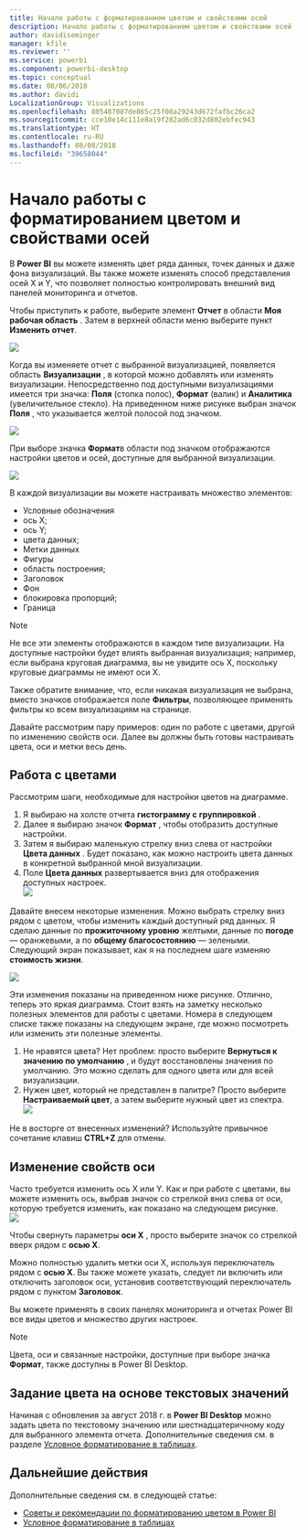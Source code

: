 ```yaml
---
title: Начало работы с форматированием цветом и свойствами осей
description: Начало работы с форматированием цветом и свойствами осей
author: davidiseminger
manager: kfile
ms.reviewer: ''
ms.service: powerbi
ms.component: powerbi-desktop
ms.topic: conceptual
ms.date: 08/06/2018
ms.author: davidi
LocalizationGroup: Visualizations
ms.openlocfilehash: 805487087de865c25f08a29243d672fafbc26ca2
ms.sourcegitcommit: cce10e14c111e8a19f282ad6c032d802ebfec943
ms.translationtype: HT
ms.contentlocale: ru-RU
ms.lasthandoff: 08/08/2018
ms.locfileid: "39658044"
---
```

# <a name="getting-started-with-color-formatting-and-axis-properties"></a>Начало работы с форматированием цветом и свойствами осей
В **Power BI** вы можете изменять цвет ряда данных, точек данных и даже фона визуализаций. Вы также можете изменять способ представления осей X и Y, что позволяет полностью контролировать внешний вид панелей мониторинга и отчетов.

Чтобы приступить к работе, выберите элемент **Отчет** в области **Моя рабочая область** . Затем в верхней области меню выберите пункт **Изменить отчет**.  

![](media/service-getting-started-with-color-formatting-and-axis-properties/gettingstartedcolor_1a.png)

Когда вы изменяете отчет с выбранной визуализацией, появляется область **Визуализации** , в которой можно добавлять или изменять визуализации. Непосредственно под доступными визуализациями имеется три значка: **Поля** (стопка полос), **Формат** (валик) и **Аналитика** (увеличительное стекло). На приведенном ниже рисунке выбран значок **Поля** , что указывается желтой полосой под значком.

![](media/service-getting-started-with-color-formatting-and-axis-properties/gettingstartedcolor_2a.png)

При выборе значка **Формат**в области под значком отображаются настройки цветов и осей, доступные для выбранной визуализации.  

![](media/service-getting-started-with-color-formatting-and-axis-properties/gettingstartedcolor_3a.png)

В каждой визуализации вы можете настраивать множество элементов:

* Условные обозначения
* ось X;
* ось Y;
* цвета данных;
* Метки данных
* Фигуры
* область построения;
* Заголовок
* Фон
* блокировка пропорций;
* Граница

> [!NOTE]
>  
> Не все эти элементы отображаются в каждом типе визуализации. На доступные настройки будет влиять выбранная визуализация; например, если выбрана круговая диаграмма, вы не увидите ось X, поскольку круговые диаграммы не имеют оси X.

Также обратите внимание, что, если никакая визуализация не выбрана, вместо значков отображается поле **Фильтры**, позволяющее применять фильтры ко всем визуализациям на странице.

Давайте рассмотрим пару примеров: один по работе с цветами, другой по изменению свойств оси. Далее вы должны быть готовы настраивать цвета, оси и метки весь день.

## <a name="working-with-colors"></a>Работа с цветами

Рассмотрим шаги, необходимые для настройки цветов на диаграмме.

1. Я выбираю на холсте отчета **гистограмму с группировкой** .
2. Далее я выбираю значок **Формат** , чтобы отобразить доступные настройки.
3. Затем я выбираю маленькую стрелку вниз слева от настройки **Цвета данных** . Будет показано, как можно настроить цвета данных в конкретной выбранной мной визуализации.
4. Поле **Цвета данных** развертывается вниз для отображения доступных настроек.  
   ![](media/service-getting-started-with-color-formatting-and-axis-properties/gettingstartedcolor_4a.png)

Давайте внесем некоторые изменения. Можно выбрать стрелку вниз рядом с цветом, чтобы изменить каждый доступный ряд данных. Я сделаю данные по **прожиточному уровню** желтыми, данные по **погоде**— оранжевыми, а по **общему благосостоянию** — зелеными. Следующий экран показывает, как я на последнем шаге изменяю **стоимость жизни**.  

![](media/service-getting-started-with-color-formatting-and-axis-properties/gettingstartedcolor_5a.png)

Эти изменения показаны на приведенном ниже рисунке. Отлично, теперь это яркая диаграмма. Стоит взять на заметку несколько полезных элементов для работы с цветами. Номера в следующем списке также показаны на следующем экране, где можно посмотреть или изменить эти полезные элементы.

1. Не нравятся цвета? Нет проблем: просто выберите **Вернуться к значению по умолчанию** , и будут восстановлены значения по умолчанию. Это можно сделать для одного цвета или для всей визуализации.
2. Нужен цвет, который не представлен в палитре? Просто выберите **Настраиваемый цвет**, а затем выберите нужный цвет из спектра.  
   ![](media/service-getting-started-with-color-formatting-and-axis-properties/gettingstartedcolor_6a.png)

Не в восторге от внесенных изменений? Используйте привычное сочетание клавиш **CTRL+Z** для отмены.

## <a name="changing-axis-properties"></a>Изменение свойств оси

Часто требуется изменить ось X или Y. Как и при работе с цветами, вы можете изменить ось, выбрав значок со стрелкой вниз слева от оси, которую требуется изменить, как показано на следующем рисунке.  
![](media/service-getting-started-with-color-formatting-and-axis-properties/gettingstartedcolor_7a.png)

Чтобы свернуть параметры **оси X** , просто выберите значок со стрелкой вверх рядом с **осью X**.

Можно полностью удалить метки оси X, используя переключатель рядом с **осью X**. Вы также можете указать, следует ли включить или отключить заголовок оси, установив соответствующий переключатель рядом с пунктом **Заголовок**.  

Вы можете применять в своих панелях мониторинга и отчетах Power BI все виды цветов и множество других настроек.

> [!NOTE]
>  
> Цвета, оси и связанные настройки, доступные при выборе значка **Формат**, также доступны в Power BI Desktop.

## <a name="setting-color-from-text-values"></a>Задание цвета на основе текстовых значений

Начиная с обновления за август 2018 г. в **Power BI Desktop** можно задать цвета по текстовому значению или шестнадцатеричному коду для выбранного элемента отчета. Дополнительные сведения см. в разделе [Условное форматирование в таблицах](desktop-conditional-table-formatting.md).


## <a name="next-steps"></a>Дальнейшие действия
Дополнительные сведения см. в следующей статье:  

* [Советы и рекомендации по форматированию цветом в Power BI](service-tips-and-tricks-for-color-formatting.md)  
* [Условное форматирование в таблицах](desktop-conditional-table-formatting.md)

